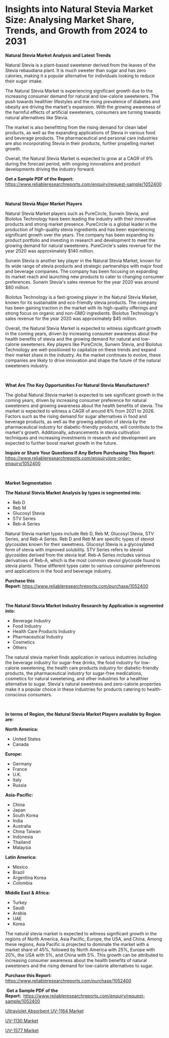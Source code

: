 <p><h1>Insights into Natural Stevia Market Size: Analysing Market Share, Trends, and Growth from 2024 to 2031</h1></p><p><strong>Natural Stevia Market Analysis and Latest Trends</strong></p>
<p><p>Natural Stevia is a plant-based sweetener derived from the leaves of the Stevia rebaudiana plant. It is much sweeter than sugar and has zero calories, making it a popular alternative for individuals looking to reduce their sugar intake.</p><p>The Natural Stevia Market is experiencing significant growth due to the increasing consumer demand for natural and low-calorie sweeteners. The push towards healthier lifestyles and the rising prevalence of diabetes and obesity are driving the market's expansion. With the growing awareness of the harmful effects of artificial sweeteners, consumers are turning towards natural alternatives like Stevia.</p><p>The market is also benefitting from the rising demand for clean label products, as well as the expanding applications of Stevia in various food and beverage products. The pharmaceutical and personal care industries are also incorporating Stevia in their products, further propelling market growth.</p><p>Overall, the Natural Stevia Market is expected to grow at a CAGR of 9% during the forecast period, with ongoing innovations and product developments driving the industry forward.</p></p>
<p><strong>Get a Sample PDF of the Report:&nbsp;</strong> <a href="https://www.reliableresearchreports.com/enquiry/request-sample/1052400">https://www.reliableresearchreports.com/enquiry/request-sample/1052400</a></p>
<p>&nbsp;</p>
<p><strong>Natural Stevia Major Market Players</strong></p>
<p><p>Natural Stevia Market players such as PureCircle, Sunwin Stevia, and Biolotus Technology have been leading the industry with their innovative products and strong market presence. PureCircle is a global leader in the production of high-quality stevia ingredients and has been experiencing significant growth over the years. The company has been expanding its product portfolio and investing in research and development to meet the growing demand for natural sweeteners. PureCircle's sales revenue for the year 2020 was approximately $140 million.</p><p>Sunwin Stevia is another key player in the Natural Stevia Market, known for its wide range of stevia products and strategic partnerships with major food and beverage companies. The company has been focusing on expanding its market reach and launching new products to cater to changing consumer preferences. Sunwin Stevia's sales revenue for the year 2020 was around $80 million.</p><p>Biolotus Technology is a fast-growing player in the Natural Stevia Market, known for its sustainable and eco-friendly stevia products. The company has been gaining traction in the market with its high-quality offerings and strong focus on organic and non-GMO ingredients. Biolotus Technology's sales revenue for the year 2020 was approximately $45 million.</p><p>Overall, the Natural Stevia Market is expected to witness significant growth in the coming years, driven by increasing consumer awareness about the health benefits of stevia and the growing demand for natural and low-calorie sweeteners. Key players like PureCircle, Sunwin Stevia, and Biolotus Technology are well-positioned to capitalize on these trends and expand their market share in the industry. As the market continues to evolve, these companies are likely to drive innovation and shape the future of the natural sweeteners industry.</p></p>
<p>&nbsp;</p>
<p><strong>What Are The Key Opportunities For Natural Stevia Manufacturers?</strong></p>
<p><p>The global Natural Stevia market is expected to see significant growth in the coming years, driven by increasing consumer preference for natural sweeteners and growing awareness about the health benefits of stevia. The market is expected to witness a CAGR of around 8% from 2021 to 2026. Factors such as the rising demand for sugar alternatives in food and beverage products, as well as the growing adoption of stevia by the pharmaceutical industry for diabetic-friendly products, will contribute to the market's growth. Additionally, advancements in stevia cultivation techniques and increasing investments in research and development are expected to further boost market growth in the future.</p></p>
<p><strong>Inquire or Share Your Questions If Any Before Purchasing This Report:</strong> <a href="https://www.reliableresearchreports.com/enquiry/pre-order-enquiry/1052400">https://www.reliableresearchreports.com/enquiry/pre-order-enquiry/1052400</a></p>
<p>&nbsp;</p>
<p><strong>Market Segmentation</strong></p>
<p><strong>The Natural Stevia Market Analysis by types is segmented into:</strong></p>
<p><ul><li>Reb D</li><li>Reb M</li><li>Glucosyl Stevia</li><li>STV Series</li><li>Reb-A Series</li></ul></p>
<p><p>Natural Stevia market types include Reb D, Reb M, Glucosyl Stevia, STV Series, and Reb-A Series. Reb D and Reb M are specific types of steviol glycosides known for their sweetness. Glucosyl Stevia is a glycosylated form of stevia with improved solubility. STV Series refers to steviol glycosides derived from the stevia leaf. Reb-A Series includes various derivatives of Reb-A, which is the most common steviol glycoside found in stevia plants. These different types cater to various consumer preferences and applications in the food and beverage industry.</p></p>
<p><strong>Purchase this Report:&nbsp;</strong><a href="https://www.reliableresearchreports.com/purchase/1052400">https://www.reliableresearchreports.com/purchase/1052400</a></p>
<p>&nbsp;</p>
<p><strong>The Natural Stevia Market Industry Research by Application is segmented into:</strong></p>
<p><ul><li>Beverage Industry</li><li>Food Industry</li><li>Health Care Products Industry</li><li>Pharmaceutical Industry</li><li>Cosmetics</li><li>Others</li></ul></p>
<p><p>The natural stevia market finds application in various industries including the beverage industry for sugar-free drinks, the food industry for low-calorie sweetening, the health care products industry for diabetic-friendly products, the pharmaceutical industry for sugar-free medications, cosmetics for natural sweetening, and other industries for a healthier alternative to sugar. Stevia's natural sweetness and zero-calorie properties make it a popular choice in these industries for products catering to health-conscious consumers.</p></p>
<p>&nbsp;</p>
<p><strong>In terms of Region, the Natural Stevia Market Players available by Region are:</strong></p>
<p>
    <p> <strong> North America: </strong>
        <ul>
            <li>United States</li>
            <li>Canada</li>
        </ul>
        </p> 
    <p> <strong> Europe: </strong>
        <ul>
            <li>Germany</li>
            <li>France</li>
            <li>U.K.</li>
            <li>Italy</li>
            <li>Russia</li>
        </ul>
        </p> 
    <p> <strong> Asia-Pacific: </strong>
        <ul>
            <li>China</li>
            <li>Japan</li>
            <li>South Korea</li>
            <li>India</li>
            <li>Australia</li>
            <li>China Taiwan</li>
            <li>Indonesia</li>
            <li>Thailand</li>
            <li>Malaysia</li>
        </ul>
        </p> 
    <p> <strong> Latin America: </strong>
        <ul>
            <li>Mexico</li>
            <li>Brazil</li>
            <li>Argentina Korea</li>
            <li>Colombia</li>
        </ul>
        </p> 
    <p> <strong> Middle East & Africa: </strong>
        <ul>
            <li>Turkey</li>
            <li>Saudi</li>
            <li>Arabia</li>
            <li>UAE</li>
            <li>Korea</li>
        </ul>
    </p>
    </p>
<p><p>The natural stevia market is expected to witness significant growth in the regions of North America, Asia Pacific, Europe, the USA, and China. Among these regions, Asia Pacific is projected to dominate the market with a market share of 45%, followed by North America with 25%, Europe with 20%, the USA with 5%, and China with 5%. This growth can be attributed to increasing consumer awareness about the health benefits of natural sweeteners and the rising demand for low-calorie alternatives to sugar.</p></p>
<p><strong>Purchase this Report: </strong><a href="https://www.reliableresearchreports.com/purchase/1052400">https://www.reliableresearchreports.com/purchase/1052400</a></p>
<p>&nbsp;<strong>Get a Sample PDF of the Report:&nbsp;&nbsp;</strong><a href="https://www.reliableresearchreports.com/enquiry/request-sample/1052400">https://www.reliableresearchreports.com/enquiry/request-sample/1052400</a></p>
<p><strong></strong></p>
<p><p><a href="https://view.publitas.com/reportprime-1/ultraviolet-absorbent-uv-1164-market-size-share-trends-analysis-report-by-material-by-type-by-end-user-by-region-and-segment-forecasts-2024-2031/">Ultraviolet Absorbent UV-1164 Market</a></p><p><a href="https://view.publitas.com/reportprime-1/uv-1130-market-size-growing-and-forecasted-for-period-from-2024-2031-and-provides-complete-market-analysis-of-this-market/">UV-1130 Market</a></p><p><a href="https://view.publitas.com/reportprime-1/uv-1577-market-analysis-and-market-size-global-industry-overview-market-segmentation-and-forecast-2024-to-2031/">UV-1577 Market</a></p></p>